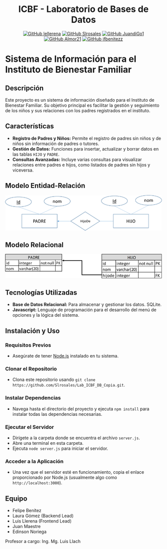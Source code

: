 <div align="center">
  <h1>
    ICBF - Laboratorio de Bases de Datos
  </h1>


[![GitHub lellerena](https://img.shields.io/badge/by-lellerena-red)](https://github.com/lellerena)
[![GitHub Slrosales](https://img.shields.io/badge/by-Slrosales-purple)](https://github.com/Slrosales)
[![GitHub JuandiGo1](https://img.shields.io/badge/by-JuandiGo1-green)](https://github.com/JuandiGo1)
[![GitHub Almor21](https://img.shields.io/badge/by-Almor21-orange)](https://github.com/Almor21)
[![GitHub jfbenitezz](https://img.shields.io/badge/by-jfbenitezz-blue)](https://github.com/jfbenitezz)

</div>

# Sistema de Información para el Instituto de Bienestar Familiar

## Descripción
Este proyecto es un sistema de información diseñado para el Instituto de Bienestar Familiar. Su objetivo principal es facilitar la gestión y seguimiento de los niños y sus relaciones con los padres registrados en el instituto.

## Características
- **Registro de Padres y Niños:** Permite el registro de padres sin niños y de niños sin información de padres o tutores.
- **Gestión de Datos:** Funciones para insertar, actualizar y borrar datos en las tablas `HIJO` y `PADRE`.
- **Consultas Avanzadas:** Incluye varias consultas para visualizar relaciones entre padres e hijos, como listados de padres sin hijos y viceversa.

## Modelo Entidad-Relación
<img src="Imagenes/Modelo E-R.png">

## Modelo Relacional
<img src="Imagenes/Modelo E.png">

## Tecnologías Utilizadas
- **Base de Datos Relacional:** Para almacenar y gestionar los datos. SQLite.
- **Javascript:** Lenguaje de programación para el desarrollo del menú de opciones y la lógica del sistema.

## Instalación y Uso

### Requisitos Previos
- Asegúrate de tener [Node.js](https://nodejs.org/) instalado en tu sistema.

### Clonar el Repositorio
- Clona este repositorio usando `git clone https://github.com/Slrosales/Lab_ICBF_DB_Copia.git`.

### Instalar Dependencias
- Navega hasta el directorio del proyecto y ejecuta `npm install` para instalar todas las dependencias necesarias.

### Ejecutar el Servidor
- Dirígete a la carpeta donde se encuentra el archivo `server.js`.
- Abre una terminal en esta carpeta.
- Ejecuta `node server.js` para iniciar el servidor.

### Acceder a la Aplicación
- Una vez que el servidor esté en funcionamiento, copia el enlace proporcionado por Node.js (usualmente algo como `http://localhost:3000`).


## Equipo

-   Felipe Benítez 
-   Laura Gómez  (Backend Lead)
-   Luis Llerena (Frontend Lead)
-   Juan Maestre
-   Edinson Noriega

Profesor a cargo: Ing. Mg. Luis Llach

